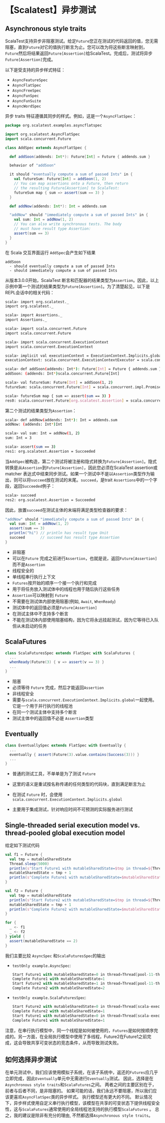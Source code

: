 # 【Scalatest】异步测试

## Asynchronous style traits

ScalaTest支持异步非阻塞测试。给定`Future`您正在测试的代码返回的值，您无需阻塞，直到`Future`对它的值执行断言为止。您可以改为将这些断言映射到，`Future`然后将结果返回`Future[Assertion]`给ScalaTest。完成后，测试将异步`Future[Assertion]`完成。

以下是受支持的异步样式特征： 

- `AsyncFeatureSpec`
- `AsyncFlatSpec`
- `AsyncFreeSpec`
- `AsyncFunSpec`
- `AsyncFunSuite`
- `AsyncWordSpec`

异步 traits 特征遵循其同步的样式。例如，这是一个`AsyncFlatSpec`：

```scala
package org.scalatest.examples.asyncflatspec

import org.scalatest.AsyncFlatSpec
import scala.concurrent.Future

class AddSpec extends AsyncFlatSpec {

  def addSoon(addends: Int*): Future[Int] = Future { addends.sum }

  behavior of "addSoon"

  it should "eventually compute a sum of passed Ints" in {
    val futureSum: Future[Int] = addSoon(1, 2)
    // You can map assertions onto a Future, then return
    // the resulting Future[Assertion] to ScalaTest:
    futureSum map { sum => assert(sum == 3) }
  }

  def addNow(addends: Int*): Int = addends.sum

  "addNow" should "immediately compute a sum of passed Ints" in {
    val sum: Int = addNow(1, 2)
    // You can also write synchronous tests. The body
    // must have result type Assertion:
    assert(sum == 3)
  }
}
```

在 Scala 交互界面运行 `AddSpec`会产生如下结果

```
addSoon
  - should eventually compute a sum of passed Ints
  - should immediately compute a sum of passed Ints
```

从版本3.0.0开始，ScalaTest 断言和匹配器的结果类型为`Assertion`。因此，以上示例中第一个测试的结果类型为`Future[Assertion]`。为了清楚起见，以下是REPL会话中的相关代码：

```sh
scala> import org.scalatest._
import org.scalatest._

scala> import Assertions._
import Assertions._

scala> import scala.concurrent.Future
import scala.concurrent.Future

scala> import scala.concurrent.ExecutionContext
import scala.concurrent.ExecutionContext

scala> implicit val executionContext = ExecutionContext.Implicits.global
executionContext: scala.concurrent.ExecutionContextExecutor = scala.concurrent.impl.ExecutionContextImpl@26141c5b

scala> def addSoon(addends: Int*): Future[Int] = Future { addends.sum }
addSoon: (addends: Int*)scala.concurrent.Future[Int]

scala> val futureSum: Future[Int] = addSoon(1, 2)
futureSum: scala.concurrent.Future[Int] = scala.concurrent.impl.Promise$DefaultPromise@721f47b2

scala> futureSum map { sum => assert(sum == 3) }
res0: scala.concurrent.Future[org.scalatest.Assertion] = scala.concurrent.impl.Promise$DefaultPromise@3955cfcb
```

第二个测试的结果类型为`Assertion`：

```sh
scala> def addNow(addends: Int*): Int = addends.sum
addNow: (addends: Int*)Int

scala> val sum: Int = addNow(1, 2)
sum: Int = 3

scala> assert(sum == 3)
res1: org.scalatest.Assertion = Succeeded
```

当`AddSpec`被构造，第二个测试将被注册和隐式转换为`Future[Assertion]`。隐式转换是从`Assertion`到`Future[Assertion]`，因此您必须在ScalaTest assertion或 matcher 表达式中结束同步测试。如果一个测试中不是以`Assertion`类型作为输出，则可以将`succeed`放在测试的末尾。`succeed`，是trait `Assertions`中的一个字段，返回`Succeeded`例子：

```sh
scala> succeed
res2: org.scalatest.Assertion = Succeeded
```

因此，放置`succeed`在测试主体的末端将满足类型检查器的要求：

```scala
"addNow" should "immediately compute a sum of passed Ints" in {
  val sum: Int = addNow(1, 2)
  assert(sum == 3)
  println("hi") // println has result type Unit
  succeed       // succeed has result type Assertion
}
```

- 非阻塞
- 可以在`Future` 完成之前进行`Assertion`，也就是说，返回`Future[Assertion]`而不是`Assertion`
- 线程安全的
- 单线程串行执行上下文
- `Futures`按开始的顺序一个接一个执行和完成
- 用于将任务放入测试体中的线程也用于随后执行这些任务
- `Assertion`可以映射到 `Future`
- 不需要在测试体内部使用阻塞(例如, `Await`, `WhenReady`)
- 测试体中的返回值必须是`Future[Assertion]`
- 在测试主体中不支持多个断言
- 不能在测试体内部使用阻塞结构，因为它将永远挂起测试，因为它等待已入队但从未启动的任务

## ScalaFutures

```scala
class ScalaFuturesSpec extends FlatSpec with ScalaFutures {
  ...
  whenReady(Future(3) { v => assert(v == 3) }
  ...
}
```

- 阻塞
- 必须等待 `Future` 完成，然后才能返回`Assertion`
- 非线程安全
- 需要与`scala.concurrent.ExecutionContext.Implicits.global`一起使用。它是一个用于并行执行的线程池
- 在同一个测试主体中支持多个断言
- 测试主体中的返回值不必是 `Assertion`类型



## Eventually

```scala
class EventuallySpec extends FlatSpec with Eventually {
  ...
  eventually { assert(Future(3).value.contains(Success(3))) }
  ...
}
```

- 普通的测试工具，不单单是为了测试 `Future` 

- 这里的语义是重试按名称传递的任何类型的代码块，直到满足断言为止

- 在测试 `Future` 时，会使用`scala.concurrent.ExecutionContext.Implicits.global`

- 主要用于集成测试，针对响应时间不可预测的实际服务进行测试

## Single-threaded serial execution model vs. thread-pooled global execution model

给定如下测试代码

```scala
val f1 = Future {
  val tmp = mutableSharedState
  Thread.sleep(5000)
  println(s"Start Future1 with mutableSharedState=$tmp in thread=${Thread.currentThread}")
  mutableSharedState = tmp + 1
  println(s"Complete Future1 with mutableSharedState=$mutableSharedState")
}

val f2 = Future {
  val tmp = mutableSharedState
  println(s"Start Future2 with mutableSharedState=$tmp in thread=${Thread.currentThread}")
  mutableSharedState = tmp + 1
  println(s"Complete Future2 with mutableSharedState=$mutableSharedState")
}

for {
  _ <- f1
  _ <- f2
} yield {
  assert(mutableSharedState == 2)
}
```

我们主要比较 `AsyncSpec` 和`ScalaFuturesSpec`的输出

- `testOnly example.AsyncSpec`:

  ```scala
  Start Future1 with mutableSharedState=0 in thread=Thread[pool-11-thread-3-ScalaTest-running-AsyncSpec,5,main]
  Complete Future1 with mutableSharedState=1
  Start Future2 with mutableSharedState=1 in thread=Thread[pool-11-thread-3-ScalaTest-running-AsyncSpec,5,main]
  Complete Future2 with mutableSharedState=2
  ```

- `testOnly example.ScalaFuturesSpec`:

  ```scala
  Start Future2 with mutableSharedState=0 in thread=Thread[scala-execution-context-global-119,5,main]
  Complete Future2 with mutableSharedState=1
  Start Future1 with mutableSharedState=0 in thread=Thread[scala-execution-context-global-120,5,main]
  Complete Future1 with mutableSharedState=1
  ```

注意，在串行执行模型中，同一个线程是如何被使用的，`Futures`是如何按顺序完成的。另一方面，在全局执行模型中使用了多线程，Future2在Future1之前完成，这会导致共享可变状态的竞态条件，从而导致测试失败。

## 如何选择异步测试

在单元测试中，我们应该使用模拟子系统，在该子系统中，返还的`Futures`应几乎立即完成，因此`Eventually`单元中无需进行`Eventually`测试。 因此，选择是在`Asynchronous style traits`和`ScalaFutures`之间。 两者之间的主要区别在于，前者与后者不同，是非阻塞的。 如果可能的话，我们永远不要阻塞，所以我们应该更喜欢`AsyncFlatSpec`类的异步样式。 执行模型还有更大的不同。 默认情况下，异步样式使用自定义串行执行模型，该模型在共享的可变状态下提供线程安全性，这与`ScalaFutures`通常使用的全局线程池支持的执行模型`ScalaFutures` 。 总之，我的建议是除非有充分的理由, 不然都选择`Asynchronous style traits`。

